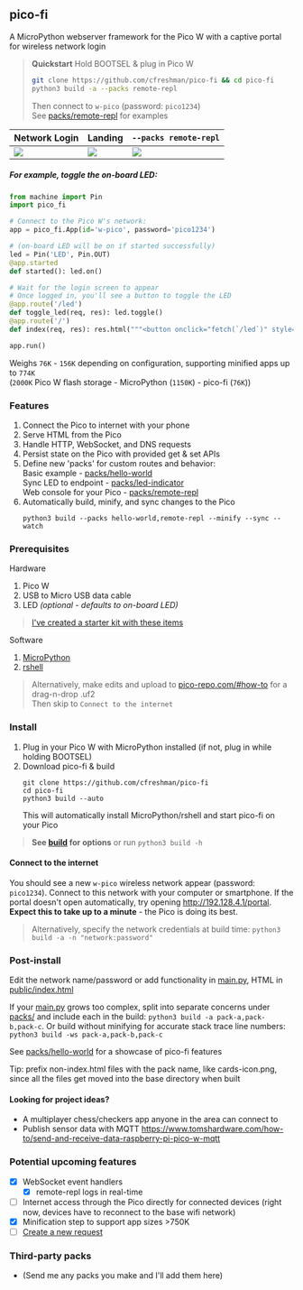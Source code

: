 ## pico-fi

A MicroPython webserver framework for the Pico W with a captive portal for wireless network login

> **Quickstart** Hold BOOTSEL & plug in Pico W  
> ```sh
> git clone https://github.com/cfreshman/pico-fi && cd pico-fi
> python3 build -a --packs remote-repl
> ```
> Then connect to `w-pico` (password: `pico1234`)  
> See [packs/remote-repl](./src/packs/remote-repl/) for examples

Network Login | Landing | `--packs remote-repl`
--- | --- | ---
![](https://freshman.dev/api/file/public-pico-fi-portal-1.png) | ![](https://freshman.dev/api/file/public-pico-fi-default-index.png) | ![](https://freshman.dev/api/file/public-pico-remote-repl-mobile.png)

##### For example, toggle the on-board LED:
```python
from machine import Pin
import pico_fi

# Connect to the Pico W's network:
app = pico_fi.App(id='w-pico', password='pico1234')

# (on-board LED will be on if started successfully)
led = Pin('LED', Pin.OUT)
@app.started
def started(): led.on() 

# Wait for the login screen to appear
# Once logged in, you'll see a button to toggle the LED
@app.route('/led')
def toggle_led(req, res): led.toggle()
@app.route('/')
def index(req, res): res.html("""<button onclick="fetch(`/led`)" style="font-size:20vw">TOGGLE</button>""")

app.run()
```

Weighs `76K` - `156K` depending on configuration, supporting minified apps up to `774K`  
(`2000K` Pico W flash storage - MicroPython (`1150K`) - pico-fi (`76K`))


### Features
1. Connect the Pico to internet with your phone
1. Serve HTML from the Pico
1. Handle HTTP, WebSocket, and DNS requests
1. Persist state on the Pico with provided get & set APIs
1. Define new 'packs' for custom routes and behavior:  
   Basic example - [packs/hello-world](./src/packs/hello-world/__init__.py)  
   Sync LED to endpoint - [packs/led-indicator](./src/packs/led-indicator)  
   Web console for your Pico - [packs/remote-repl](./src/packs/remote-repl)  
1. Automatically build, minify, and sync changes to the Pico
   ```
   python3 build --packs hello-world,remote-repl --minify --sync --watch
   ```
   

### Prerequisites

Hardware
1. Pico W
1. USB to Micro USB data cable
1. LED _(optional - defaults to on-board LED)_
> [I've created a starter kit with these items](https://pico-repo.com/starter)  

Software
1. [MicroPython](https://www.raspberrypi.com/documentation/microcontrollers/micropython.html#drag-and-drop-micropython)
1. [rshell](https://github.com/dhylands/rshell)
> Alternatively, make edits and upload to [pico-repo.com/#how-to](https://pico-repo.com/#how-to) for a drag-n-drop .uf2  
> Then skip to `Connect to the internet`


### Install

1. Plug in your Pico W with MicroPython installed (if not, plug in while holding BOOTSEL)
1. Download pico-fi & build
   ```
   git clone https://github.com/cfreshman/pico-fi
   cd pico-fi
   python3 build --auto
   ```
   This will automatically install MicroPython/rshell and start pico-fi on your Pico  
> **See [build](./build/__main__.py) for options** or run `python3 build -h`

#### Connect to the internet
You should see a new `w-pico` wireless network appear (password: `pico1234`). Connect to this network with your computer or smartphone. If the portal doesn't open automatically, try opening http://192.128.4.1/portal. **Expect this to take up to a minute** - the Pico is doing its best.

> Alternatively, specify the network credentials at build time: `python3 build -a -n "network:password"`


### Post-install

Edit the network name/password or add functionality in [main.py](./src/main.py), HTML in [public/index.html](./src/public/index.html)

If your [main.py](./src/main.py) grows too complex, split into separate concerns under [packs/](./src/packs/) and include each in the build: `python3 build -a pack-a,pack-b,pack-c`. Or build without minifying for accurate stack trace line numbers: `python3 build -ws pack-a,pack-b,pack-c`

See [packs/hello-world](./src/packs/remote-repl/__init__.py) for a showcase of pico-fi features

Tip: prefix non-index.html files with the pack name, like cards-icon.png, since all the files get moved into the base directory when built

#### Looking for project ideas?
* A multiplayer chess/checkers app anyone in the area can connect to
* Publish sensor data with MQTT https://www.tomshardware.com/how-to/send-and-receive-data-raspberry-pi-pico-w-mqtt


### Potential upcoming features
- [x] WebSocket event handlers
  - [x] remote-repl logs in real-time
- [ ] Internet access through the Pico directly for connected devices (right now, devices have to reconnect to the base wifi network)
- [x] Minification step to support app sizes >750K
- [ ] [Create a new request](https://github.com/cfreshman/cfreshman/issues/new/choose)

### Third-party packs
* (Send me any packs you make and I'll add them here)
